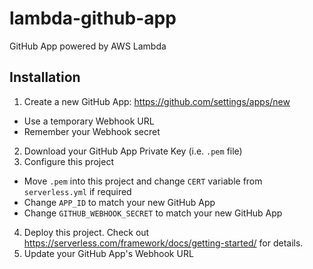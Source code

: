 # lambda-github-app

GitHub App powered by AWS Lambda 

## Installation

1) Create a new GitHub App: https://github.com/settings/apps/new
  - Use a temporary Webhook URL
  - Remember your Webhook secret
2) Download your GitHub App Private Key (i.e. `.pem` file)
3) Configure this project
  - Move `.pem` into this project and change `CERT` variable from `serverless.yml` if required
  - Change `APP_ID` to match your new GitHub App
  - Change `GITHUB_WEBHOOK_SECRET` to match your new GitHub App
4) Deploy this project. Check out https://serverless.com/framework/docs/getting-started/ for details.
5) Update your GitHub App's Webhook URL
